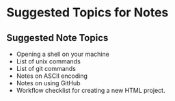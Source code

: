 # Suggested Topics for Notes

## Suggested Note Topics

* Opening a shell on your machine
* List of unix commands
* List of git commands
* Notes on ASCII encoding
* Notes on using GitHub
* Workflow checklist for creating a new HTML project.

